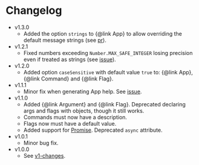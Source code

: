 # Changelog

* v1.3.0
	* Added the option `strings` to {@link App} to allow overriding the default message strings
	(see [pr](https://github.com/MeLlamoPablo/clapp/pull/9)).
* v1.2.1
	* Fixed numbers exceeding `Number.MAX_SAFE_INTEGER` losing precision even if treated as strings
	(see [issue](https://github.com/MeLlamoPablo/clapp/issues/7)).
* v1.2.0
	* Added option `caseSensitive` with default value `true` to: {@link App}, {@link Command} and
	{@link Flag}.
* v1.1.1
	* Minor fix when generating App help. See
	[issue](https://github.com/MeLlamoPablo/clapp/issues/1#issuecomment-265963359).
* v1.1.0
	* Added {@link Argument} and {@link Flag}. Deprecated declaring args and flags with objects, 
    though it still works.
	* Commands must now have a description.
	* Flags now must have a default value.
	* Added support for [Promise](https://developer.mozilla.org/en-US/docs/Web/JavaScript/Reference/Global_Objects/Promise). Deprecated `async` attribute.
* v1.0.1
	* Minor bug fix.
* v1.0.0
	* See [v1-changes](https://mellamopablo.github.io/clapp/clapp/1.0.1/tutorial-v1-changes.html).

